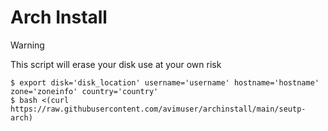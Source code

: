 # Arch Install

> [!WARNING]
> This script will erase your disk use at your own risk

```console
$ export disk='disk_location' username='username' hostname='hostname' zone='zoneinfo' country='country'
$ bash <(curl https://raw.githubusercontent.com/avimuser/archinstall/main/seutp-arch)
```
